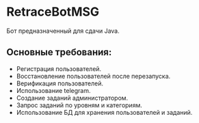# RetraceBotMSG

Бот предназначенный для сдачи Java.

## Основные требования:
* Регистрация пользователей.
* Восстановление пользователей после перезапуска.
* Верификация пользователей.
* Использование telegram.
* Создание заданий администратором.
* Запрос заданий по уровням и категориям.
* Использование БД для хранения пользователей и заданий.